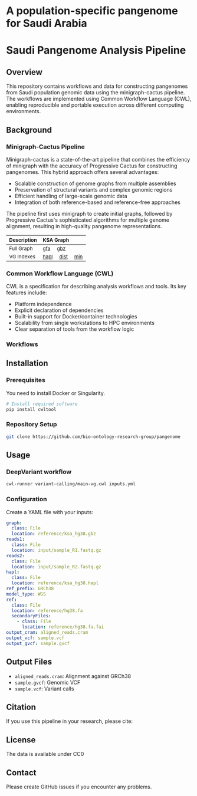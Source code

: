 # A population-specific pangenome for Saudi Arabia

# Saudi Pangenome Analysis Pipeline

## Overview
This repository contains workflows and data for constructing pangenomes from Saudi population genomic data using the minigraph-cactus pipeline. The workflows are implemented using Common Workflow Language (CWL), enabling reproducible and portable execution across different computing environments.

## Background

### Minigraph-Cactus Pipeline
Minigraph-cactus is a state-of-the-art pipeline that combines the efficiency of minigraph with the accuracy of Progressive Cactus for constructing pangenomes. This hybrid approach offers several advantages:

- Scalable construction of genome graphs from multiple assemblies
- Preservation of structural variants and complex genomic regions
- Efficient handling of large-scale genomic data
- Integration of both reference-based and reference-free approaches

The pipeline first uses minigraph to create initial graphs, followed by Progressive Cactus's sophisticated algorithms for multiple genome alignment, resulting in high-quality pangenome representations.


| <sub>**Description**</sub> | <sub>**KSA Graph**</sub> |
| :-------- | :------ |
| <sub> Full Graph </sub> | <sub>[gfa](https://bio2vec.cbrc.kaust.edu.sa/data/pangenome/ksa_hg38.gfa.gz) &nbsp; &nbsp; [gbz](https://bio2vec.cbrc.kaust.edu.sa/data/pangenome/ksa_hg38.gbz)</sub> | 
| <sub> VG Indexes </sub> | <sub>[hapl](https://bio2vec.cbrc.kaust.edu.sa/data/pangenome/ksa_hg38.hapl) &nbsp; &nbsp; [dist](https://bio2vec.cbrc.kaust.edu.sa/data/pangenome/ksa_hg38.dist) &nbsp; &nbsp; [min](https://bio2vec.cbrc.kaust.edu.sa/data/pangenome/ksa_hg38.min) </sub> | 


### Common Workflow Language (CWL)
CWL is a specification for describing analysis workflows and tools. Its key features include:

- Platform independence
- Explicit declaration of dependencies
- Built-in support for Docker/container technologies
- Scalability from single workstations to HPC environments
- Clear separation of tools from the workflow logic


### Workflows

## Installation

### Prerequisites
You need to install Docker or Singularity.
```bash
# Install required software
pip install cwltool
```

### Repository Setup
```bash
git clone https://github.com/bio-ontology-research-group/pangenome
```

## Usage

### DeepVariant workflow

```bash
cwl-runner variant-calling/main-vg.cwl inputs.yml
```

### Configuration
Create a YAML file with your inputs:
```yaml
graph:
  class: File
  location: reference/ksa_hg38.gbz
reads1:
  class: File
  location: input/sample_R1.fastq.gz
reads2:
  class: File
  location: input/sample_R2.fastq.gz
hapl:
  class: File
  location: reference/ksa_hg38.hapl
ref_prefix: GRCh38
model_type: WGS
ref:
  class: File
  location: reference/hg38.fa
  secondaryFiles:
    - class: File
      location: reference/hg38.fa.fai
output_cram: aligned_reads.cram
output_vcf: sample.vcf
output_gvcf: sample.gvcf
```

## Output Files
- `aligned_reads.cram`: Alignment against GRCh38
- `sample.gvcf`: Genomic VCF
- `sample.vcf`: Variant calls


## Citation
If you use this pipeline in your research, please cite:

## License
The data is available under CC0

## Contact
Please create GitHub issues if you encounter any problems. 
